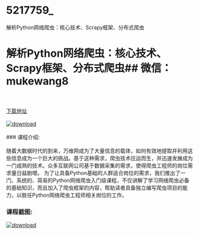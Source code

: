 # 5217759_
解析Python网络爬虫：核心技术、Scrapy框架、分布式爬虫
# 解析Python网络爬虫：核心技术、Scrapy框架、分布式爬虫## 微信：mukewang8
<br/></br>[下载地址](http://www.36tz.cn/article/5217759 "下载地址")
<br/></br>[![download](http://36tz.cn/muke_img/2021_01_12345-10-300x183.jpg "下载地址")](http://www.36tz.cn/article/5217759 "下载地址")
<br/></br>### 课程介绍:<br/></br>随着大数据时代的到来，万维网成为了大量信息的载体，如何有效地提取并利用这些信息成为一个巨大的挑战。基于这种需求，爬虫技术应运而生，并迅速发展成为一门成熟的技术。众多互联网公司基于数据采集的需求，使得爬虫工程师的岗位需求量日益剧增。
为了让具备Python基础的人群适合岗位的需求，我们推出了一门、系统的、简易的Python网络爬虫入门级课程，不仅讲解了学习网络爬虫必备的基础知识，而且加入了爬虫框架的内容，帮助读者具备独立编写爬虫项目的能力，以胜任Python网络爬虫工程师相关岗位的工作。

### 课程截图:
[![download](http://36tz.cn/muke_img/2021_01_2-94.png "下载地址")](http://www.36tz.cn/article/5217759 "下载地址")
